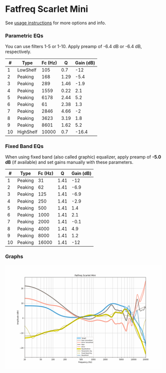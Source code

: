 # Fatfreq Scarlet Mini
See [usage instructions](https://github.com/jaakkopasanen/AutoEq#usage) for more options and info.

### Parametric EQs
You can use filters 1-5 or 1-10. Apply preamp of -6.4 dB or -6.4 dB, respectively.

|   # | Type      |   Fc (Hz) |    Q |   Gain (dB) |
|-----|-----------|-----------|------|-------------|
|   1 | LowShelf  |       105 | 0.7  |       -12   |
|   2 | Peaking   |       168 | 1.29 |        -5.4 |
|   3 | Peaking   |       289 | 1.46 |        -1.9 |
|   4 | Peaking   |      1559 | 0.22 |         2.1 |
|   5 | Peaking   |      6178 | 2.44 |         5.2 |
|   6 | Peaking   |        61 | 2.38 |         1.3 |
|   7 | Peaking   |      2846 | 4.66 |        -2   |
|   8 | Peaking   |      3623 | 3.19 |         1.8 |
|   9 | Peaking   |      8601 | 1.62 |         5.2 |
|  10 | HighShelf |     10000 | 0.7  |       -16.4 |

### Fixed Band EQs
When using fixed band (also called graphic) equalizer, apply preamp of **-5.0 dB** (if available) and set gains manually with these parameters.

|   # | Type    |   Fc (Hz) |    Q |   Gain (dB) |
|-----|---------|-----------|------|-------------|
|   1 | Peaking |        31 | 1.41 |       -12   |
|   2 | Peaking |        62 | 1.41 |        -6.9 |
|   3 | Peaking |       125 | 1.41 |        -6.9 |
|   4 | Peaking |       250 | 1.41 |        -2.9 |
|   5 | Peaking |       500 | 1.41 |         1.4 |
|   6 | Peaking |      1000 | 1.41 |         2.1 |
|   7 | Peaking |      2000 | 1.41 |        -0.1 |
|   8 | Peaking |      4000 | 1.41 |         4.9 |
|   9 | Peaking |      8000 | 1.41 |         1.2 |
|  10 | Peaking |     16000 | 1.41 |       -12   |

### Graphs
![](./Fatfreq%20Scarlet%20Mini.png)
